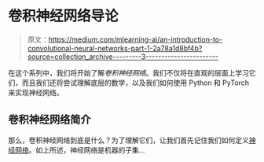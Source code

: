 # 卷积神经网络导论

> 原文：<https://medium.com/mlearning-ai/an-introduction-to-convolutional-neural-networks-part-1-2a78a1d8bf4b?source=collection_archive---------3----------------------->

在这个系列中，我们将开始了解*卷积神经网络*。我们不仅将在直观的层面上学习它们，而且我们还将尝试理解底层的数学，以及我们如何使用 Python 和 PyTorch 来实现神经网络。

## 卷积神经网络简介

那么，卷积神经网络到底是什么？为了理解它们，让我们首先记住我们如何定义[神经网络](https://najamogeltoft.medium.com/an-introduction-to-neural-networks-part-1-9b7562adb2a8)。如上所述，神经网络是机器的子集…
